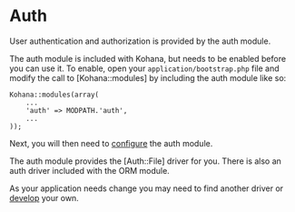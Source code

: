 # Auth

User authentication and authorization is provided by the auth module.

The auth module is included with Kohana, but needs to be enabled before you can use it. To enable, open your `application/bootstrap.php` file and modify the call to [Kohana::modules] by including the auth module like so:

```
Kohana::modules(array(
	...
	'auth' => MODPATH.'auth',
	...
));
```

Next, you will then need to [configure](config) the auth module.

The auth module provides the [Auth::File] driver for you. There is also an auth driver included with the ORM module.

As your application needs change you may need to find another driver or [develop](driver/develop) your own.
